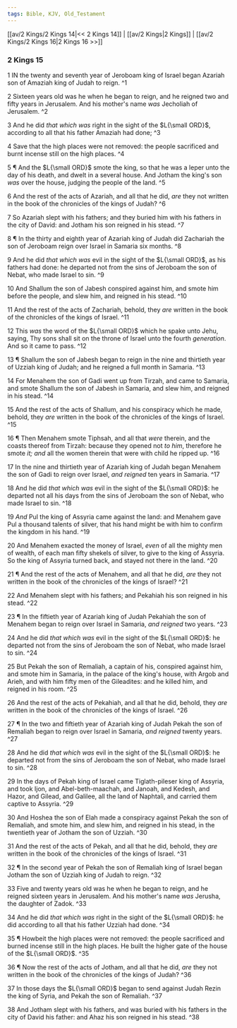 ```yaml
---
tags: Bible, KJV, Old_Testament
---
```


[[av/2 Kings/2 Kings 14|<< 2 Kings 14]] | [[av/2 Kings|2 Kings]] | [[av/2 Kings/2 Kings 16|2 Kings 16 >>]]

### 2 Kings 15

1 IN the twenty and seventh year of Jeroboam king of Israel began Azariah son of Amaziah king of Judah to reign. ^1

2 Sixteen years old was he when he began to reign, and he reigned two and fifty years in Jerusalem. And his mother's name _was_ Jecholiah of Jerusalem. ^2

3 And he did _that_ _which_ _was_ right in the sight of the $L{\small ORD}$, according to all that his father Amaziah had done; ^3

4 Save that the high places were not removed: the people sacrificed and burnt incense still on the high places. ^4

5 ¶ And the $L{\small ORD}$ smote the king, so that he was a leper unto the day of his death, and dwelt in a several house. And Jotham the king's son _was_ over the house, judging the people of the land. ^5

6 And the rest of the acts of Azariah, and all that he did, _are_ they not written in the book of the chronicles of the kings of Judah? ^6

7 So Azariah slept with his fathers; and they buried him with his fathers in the city of David: and Jotham his son reigned in his stead. ^7

8 ¶ In the thirty and eighth year of Azariah king of Judah did Zachariah the son of Jeroboam reign over Israel in Samaria six months. ^8

9 And he did _that_ _which_ _was_ evil in the sight of the $L{\small ORD}$, as his fathers had done: he departed not from the sins of Jeroboam the son of Nebat, who made Israel to sin. ^9

10 And Shallum the son of Jabesh conspired against him, and smote him before the people, and slew him, and reigned in his stead. ^10

11 And the rest of the acts of Zachariah, behold, they _are_ written in the book of the chronicles of the kings of Israel. ^11

12 This _was_ the word of the $L{\small ORD}$ which he spake unto Jehu, saying, Thy sons shall sit on the throne of Israel unto the fourth _generation_. And so it came to pass. ^12

13 ¶ Shallum the son of Jabesh began to reign in the nine and thirtieth year of Uzziah king of Judah; and he reigned a full month in Samaria. ^13

14 For Menahem the son of Gadi went up from Tirzah, and came to Samaria, and smote Shallum the son of Jabesh in Samaria, and slew him, and reigned in his stead. ^14

15 And the rest of the acts of Shallum, and his conspiracy which he made, behold, they _are_ written in the book of the chronicles of the kings of Israel. ^15

16 ¶ Then Menahem smote Tiphsah, and all that _were_ therein, and the coasts thereof from Tirzah: because they opened not _to_ _him_, therefore he smote _it;_ _and_ all the women therein that were with child he ripped up. ^16

17 In the nine and thirtieth year of Azariah king of Judah began Menahem the son of Gadi to reign over Israel, _and_ _reigned_ ten years in Samaria. ^17

18 And he did _that_ _which_ _was_ evil in the sight of the $L{\small ORD}$: he departed not all his days from the sins of Jeroboam the son of Nebat, who made Israel to sin. ^18

19 _And_ Pul the king of Assyria came against the land: and Menahem gave Pul a thousand talents of silver, that his hand might be with him to confirm the kingdom in his hand. ^19

20 And Menahem exacted the money of Israel, _even_ of all the mighty men of wealth, of each man fifty shekels of silver, to give to the king of Assyria. So the king of Assyria turned back, and stayed not there in the land. ^20

21 ¶ And the rest of the acts of Menahem, and all that he did, _are_ they not written in the book of the chronicles of the kings of Israel? ^21

22 And Menahem slept with his fathers; and Pekahiah his son reigned in his stead. ^22

23 ¶ In the fiftieth year of Azariah king of Judah Pekahiah the son of Menahem began to reign over Israel in Samaria, _and_ _reigned_ two years. ^23

24 And he did _that_ _which_ _was_ evil in the sight of the $L{\small ORD}$: he departed not from the sins of Jeroboam the son of Nebat, who made Israel to sin. ^24

25 But Pekah the son of Remaliah, a captain of his, conspired against him, and smote him in Samaria, in the palace of the king's house, with Argob and Arieh, and with him fifty men of the Gileadites: and he killed him, and reigned in his room. ^25

26 And the rest of the acts of Pekahiah, and all that he did, behold, they _are_ written in the book of the chronicles of the kings of Israel. ^26

27 ¶ In the two and fiftieth year of Azariah king of Judah Pekah the son of Remaliah began to reign over Israel in Samaria, _and_ _reigned_ twenty years. ^27

28 And he did _that_ _which_ _was_ evil in the sight of the $L{\small ORD}$: he departed not from the sins of Jeroboam the son of Nebat, who made Israel to sin. ^28

29 In the days of Pekah king of Israel came Tiglath-pileser king of Assyria, and took Ijon, and Abel-beth-maachah, and Janoah, and Kedesh, and Hazor, and Gilead, and Galilee, all the land of Naphtali, and carried them captive to Assyria. ^29

30 And Hoshea the son of Elah made a conspiracy against Pekah the son of Remaliah, and smote him, and slew him, and reigned in his stead, in the twentieth year of Jotham the son of Uzziah. ^30

31 And the rest of the acts of Pekah, and all that he did, behold, they _are_ written in the book of the chronicles of the kings of Israel. ^31

32 ¶ In the second year of Pekah the son of Remaliah king of Israel began Jotham the son of Uzziah king of Judah to reign. ^32

33 Five and twenty years old was he when he began to reign, and he reigned sixteen years in Jerusalem. And his mother's name _was_ Jerusha, the daughter of Zadok. ^33

34 And he did _that_ _which_ _was_ right in the sight of the $L{\small ORD}$: he did according to all that his father Uzziah had done. ^34

35 ¶ Howbeit the high places were not removed: the people sacrificed and burned incense still in the high places. He built the higher gate of the house of the $L{\small ORD}$. ^35

36 ¶ Now the rest of the acts of Jotham, and all that he did, _are_ they not written in the book of the chronicles of the kings of Judah? ^36

37 In those days the $L{\small ORD}$ began to send against Judah Rezin the king of Syria, and Pekah the son of Remaliah. ^37

38 And Jotham slept with his fathers, and was buried with his fathers in the city of David his father: and Ahaz his son reigned in his stead. ^38
